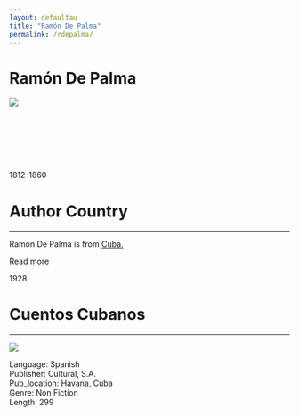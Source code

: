 ```yaml
---
layout: defaultau
title: "Ramón De Palma"
permalink: /rdepalma/
---
```

<!-- partial:index.partial.html -->
<div class="content">
    <h1>Ramón De Palma</h1>
    <div class="quote">
        <div><img src="https://www.ecured.cu/images/d/d1/Ram%C3%B3n-de-Palma%281%29.jpg" class="logo"></div>
    </div>
    <div class="timeline">
        <div style="padding-bottom:100px;"></div>
        <div class="block">
            <div class="date right"><p class="right"> 1812-1860 </p></div>
            <div class="dot"></div>
            <div class="left first">
            <div class="author_country">
                <h1>Author Country</h1><hr>
            <div class="aclocation"><p>Ramón De Palma is from <a href="{{ site.baseurl }}/14">Cuba.</a></p></div>
              <div class="acreadmore">  <a href="https://es.wikipedia.org/wiki/Ram%C3%B3n_de_Palma" target="_blank">Read more</a></div>
            </div>
            </div>
        </div>
        <div class="block">
            <div class="date left"><p class="left">1928</p></div>
            <div class="dot"></div>
            <div class="right hide">
                <h1>Cuentos Cubanos</h1><hr>
                <p><img src="https://m.media-amazon.com/images/I/518Nsb1FunL._SX218_BO1,204,203,200_QL40_FMwebp_.jpg"></p>
                <p>
                Language: Spanish<br/>
                Publisher: Cultural, S.A.<br/>
                Pub_location: Havana, Cuba<br/>
                Genre: Non Fiction<br/>
                Length: 299</p>
            </div>
        </div>
  <!-- partial -->
<script src='https://cdnjs.cloudflare.com/ajax/libs/jquery/3.1.1/jquery.min.js'></script><script  src="{{ site.baseurl }}/assets/js/authorscript.js"></script>